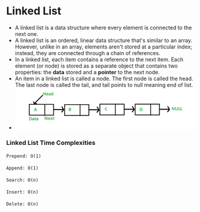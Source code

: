 # Linked List
- A linked list is a data structure where every element is connected to the next one.
- A linked list is an ordered, linear data structure that's similar to an array. However, unlike in an array, elements aren't stored at a particular index; instead, they are connected through a chain of references. 
- In a linked list, each item contains a reference to the next item. Each element (or node) is stored as a separate object that contains two properties: the **data** stored and a **pointer** to the next node.
- An item in a linked list is called a node. The first node is called the head. The last node is called the tail, and tail points to null meaning end of list.
- ![Singly Linked List](singly-linked-list.png)

### **Linked List Time Complexities**
    Prepend: O(1)

    Append: O(1)

    Search: O(n)

    Insert: O(n)

    Delete: O(n)
